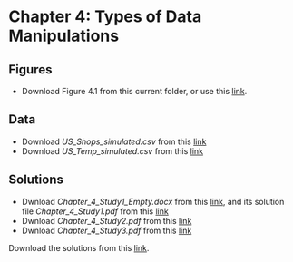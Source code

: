 # Chapter 4: Types of Data Manipulations

## Figures
  - Download Figure 4.1 from this current folder, or use this [link](https://www.dropbox.com/s/tfw2rqe321ehuos/Figure_4_1.png?dl=1).

## Data
  - Download *US_Shops_simulated.csv* from this [link](https://www.dropbox.com/s/uuogwhjgpt3n2j7/US_Shops_simulated.csv?dl=1)
  - Download *US_Temp_simulated.csv* from this [link](https://www.dropbox.com/s/51cs1ry2kc0gmnt/US_Temp_simulated.csv?dl=1)

## Solutions
 - Dwnload *Chapter_4_Study1_Empty.docx* from this [link](https://www.dropbox.com/s/4y5w91gfin6p2os/Chapter_4_Study1_Empty.docx?dl=1), and its solution file *Chapter_4_Study1.pdf* from this [link](https://www.dropbox.com/s/yp1fsyf0oamdxgz/Chapter_4_Study1.pdf?dl=1)
 - Dwnload *Chapter_4_Study2.pdf* from this [link](https://www.dropbox.com/s/i16f1a0nsgq02hz/Chapter_4_Study2.pdf?dl=1)
 - Dwnload *Chapter_4_Study3.pdf* from this [link](https://www.dropbox.com/s/25s8p8nzaxgrcoe/Chapter_4_Study3.pdf?dl=1)

Download the solutions from this [link]().


